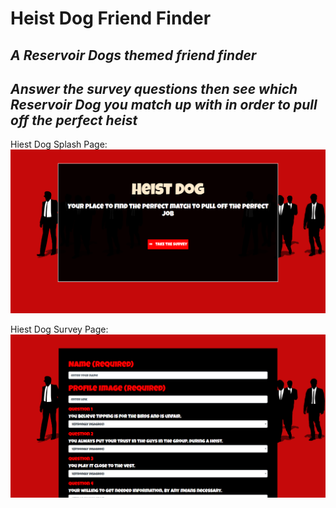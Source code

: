 # Heist Dog Friend Finder

## _A Reservoir Dogs themed friend finder_

## _Answer the survey questions then see which Reservoir Dog you match up with in order to pull off the perfect heist_

Hiest Dog Splash Page:
![alt text](app/public/images/heist_dog-splash-page.png)

Hiest Dog Survey Page:
![alt text](app/public/images/heist_dog-survey.png)
